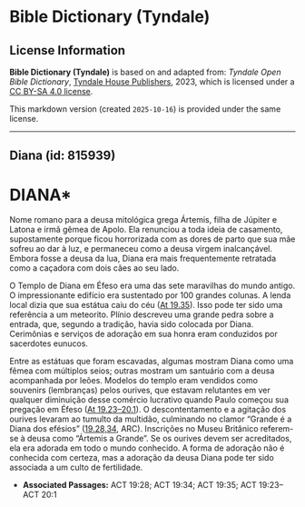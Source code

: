 # Bible Dictionary (Tyndale)

## License Information

**Bible Dictionary (Tyndale)** is based on and adapted from: _Tyndale Open Bible Dictionary_, [Tyndale House Publishers](https://tyndaleopenresources.com/), 2023, which is licensed under a [CC BY-SA 4.0 license](https://creativecommons.org/licenses/by-sa/4.0/legalcode.en).

This markdown version (created `2025-10-16`) is provided under the same license.



--------------------------------

## Diana (id: 815939)

DIANA\*
=======

Nome romano para a deusa mitológica grega Ártemis, filha de Júpiter e Latona e irmã gêmea de Apolo. Ela renunciou a toda ideia de casamento, supostamente porque ficou horrorizada com as dores de parto que sua mãe sofreu ao dar à luz, e permaneceu como a deusa virgem inalcançável. Embora fosse a deusa da lua, Diana era mais frequentemente retratada como a caçadora com dois cães ao seu lado.

O Templo de Diana em Éfeso era uma das sete maravilhas do mundo antigo. O impressionante edifício era sustentado por 100 grandes colunas. A lenda local dizia que sua estátua caiu do céu ([At 19\.35](https://ref.ly/Acts19:35)). Isso pode ter sido uma referência a um meteorito. Plínio descreveu uma grande pedra sobre a entrada, que, segundo a tradição, havia sido colocada por Diana. Cerimônias e serviços de adoração em sua honra eram conduzidos por sacerdotes eunucos.

Entre as estátuas que foram escavadas, algumas mostram Diana como uma fêmea com múltiplos seios; outras mostram um santuário com a deusa acompanhada por leões. Modelos do templo eram vendidos como souvenirs (lembranças) pelos ourives, que estavam relutantes em ver qualquer diminuição desse comércio lucrativo quando Paulo começou sua pregação em Éfeso ([At 19\.23–20\.1](https://ref.ly/Acts19:23-Acts20:1)). O descontentamento e a agitação dos ourives levaram ao tumulto da multidão, culminando no clamor “Grande é a Diana dos efésios” ([19\.28,34](https://ref.ly/Acts19:28,Acts19:34), ARC). Inscrições no Museu Britânico referem\-se à deusa como “Ártemis a Grande”. Se os ourives devem ser acreditados, ela era adorada em todo o mundo conhecido. A forma de adoração não é conhecida com certeza, mas a adoração da deusa Diana pode ter sido associada a um culto de fertilidade.

* **Associated Passages:** ACT 19:28; ACT 19:34; ACT 19:35; ACT 19:23–ACT 20:1

